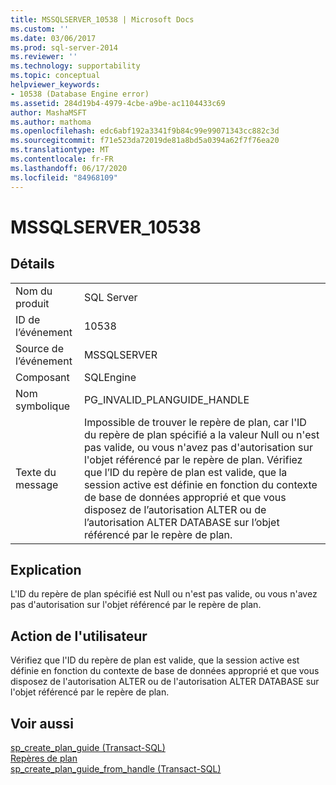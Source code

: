 ```yaml
---
title: MSSQLSERVER_10538 | Microsoft Docs
ms.custom: ''
ms.date: 03/06/2017
ms.prod: sql-server-2014
ms.reviewer: ''
ms.technology: supportability
ms.topic: conceptual
helpviewer_keywords:
- 10538 (Database Engine error)
ms.assetid: 284d19b4-4979-4cbe-a9be-ac1104433c69
author: MashaMSFT
ms.author: mathoma
ms.openlocfilehash: edc6abf192a3341f9b84c99e99071343cc882c3d
ms.sourcegitcommit: f71e523da72019de81a8bd5a0394a62f7f76ea20
ms.translationtype: MT
ms.contentlocale: fr-FR
ms.lasthandoff: 06/17/2020
ms.locfileid: "84968109"
---
```

# <a name="mssqlserver_10538"></a>MSSQLSERVER_10538
    
## <a name="details"></a>Détails  
  
|||  
|-|-|  
|Nom du produit|SQL Server|  
|ID de l’événement|10538|  
|Source de l’événement|MSSQLSERVER|  
|Composant|SQLEngine|  
|Nom symbolique|PG_INVALID_PLANGUIDE_HANDLE|  
|Texte du message|Impossible de trouver le repère de plan, car l'ID du repère de plan spécifié a la valeur Null ou n'est pas valide, ou vous n'avez pas d'autorisation sur l'objet référencé par le repère de plan. Vérifiez que l’ID du repère de plan est valide, que la session active est définie en fonction du contexte de base de données approprié et que vous disposez de l’autorisation ALTER ou de l’autorisation ALTER DATABASE sur l’objet référencé par le repère de plan.|  
  
## <a name="explanation"></a>Explication  
 L'ID du repère de plan spécifié est Null ou n'est pas valide, ou vous n'avez pas d'autorisation sur l'objet référencé par le repère de plan.  
  
## <a name="user-action"></a>Action de l'utilisateur  
 Vérifiez que l'ID du repère de plan est valide, que la session active est définie en fonction du contexte de base de données approprié et que vous disposez de l'autorisation ALTER ou de l'autorisation ALTER DATABASE sur l'objet référencé par le repère de plan.  
  
## <a name="see-also"></a>Voir aussi  
 [sp_create_plan_guide &#40;Transact-SQL&#41;](/sql/relational-databases/system-stored-procedures/sp-create-plan-guide-transact-sql)   
 [Repères de plan](../performance/plan-guides.md)   
 [sp_create_plan_guide_from_handle &#40;Transact-SQL&#41;](/sql/relational-databases/system-stored-procedures/sp-create-plan-guide-from-handle-transact-sql)  
  
  
